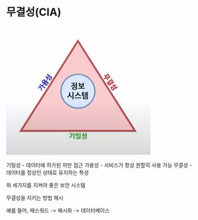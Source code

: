# 무결성(CIA) 

![](.무결성_images/13f4474c.png)

기밀성 - 데이터에 허가된 자만 접근
가용성 - 서비스가 항상 원할히 사용 가능
무결성 - 데이터를 정상인 상태로 유지하는 특성

위 세가지를 지켜야 좋은 보안 시스템 

무결성을 지키는 방법
해시

예를 들어, 패스워드 -> 해시화 -> 데이터베이스

